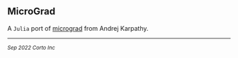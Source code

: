 ## MicroGrad

A `Julia` port of [micrograd](https://github.com/karpathy/micrograd) from Andrej Karpathy.


<hr />
<p><sub><em>Sep 2022 Corto Inc</sub></em></p>
